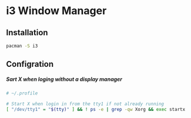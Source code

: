 # i3 Window Manager

## Installation

```sh
pacman -S i3
```

## Configration

##### Sart X when loging without a display manager

```sh
# ~/.profile

# Start X when login in from the tty1 if not already running
[ "/dev/tty1" = "$(tty)" ] && ! ps -e | grep -qw Xorg && exec startx
```
